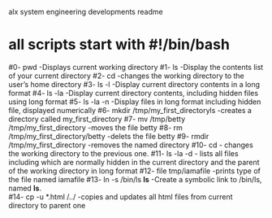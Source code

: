 alx system engineering developments readme

# all scripts start with #!/bin/bash
#0- pwd -Displays current working directory
#1- ls -Display the contents list of your current directory
#2- cd -changes the working directory to the user’s home directory
#3- ls -l -Display current directory contents in a long format
#4- ls -la -Display current directory contents, including hidden files using long format
#5- ls -la -n -Display files in long format including hidden file, displayed numerically
#6- mkdir /tmp/my_first_directoryls -creates a directory called my_first_directory
#7- mv /tmp/betty /tmp/my_first_directory -moves the file betty
#8- rm /tmp/my_first_directory/betty -delets the file betty
#9- rmdir /tmp/my_first_directory -removes the named directory
#10- cd -   changes the working directory to the previous one.
#11- ls -la -d  - lists all files including which are normally hidden in the current directory and the parent of the working directory in long format
#12- file tmp/iamafile -prints type of the file named iamafile
#13- ln -s /bin/ls __ls__  -Create a symbolic link to /bin/ls, named __ls__.  
#14- cp -u *.html /../  -copies and updates all html files from current directory to parent one
